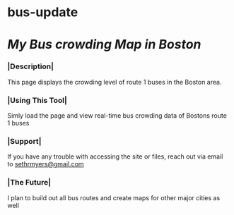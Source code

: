 # bus-update
# ***My Bus crowding Map in Boston***

### |Description|

This page displays the crowding level of route 1 buses in the Boston area.

### |Using This Tool|

Simly load the page and view real-time bus crowding data of Bostons route 1 buses

### |Support|

If you have any trouble with accessing the site or files, reach out via email to sethrmyers@gmail.com

### |The Future|

I plan to build out all bus routes and create maps for other major cities as well
